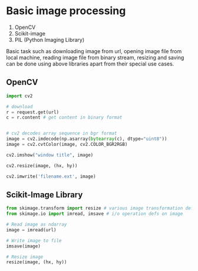 # Basic image processing 

1. OpenCV 
2. Scikit-image
3. PIL (Python Imaging Library)

Basic task such as downloading image from url, opening image file from local machine, reading image file from binary stream, resizing and saving can be done using above libraries apart from their special use cases.

## OpenCV

```python
import cv2

# download
r = request.get(url)
c = r.content # get content in binary format


# cv2 decodes array sequence in bgr format
image = cv2.imdecode(np.asarray(bytearray(c), dtype="uint8"))
image = cv2.cvtColor(image, cv2.COLOR_BGR2RGB)

cv2.imshow("window title", image)

cv2.resize(image, (hx, hy))

cv2.imwrite('filename.ext', image)

```

## Scikit-Image Library

```python
from skimage.transform import resize # various image transformation defs
from skimage.io import imread, imsave # i/o operation defs on image

# Read image as ndarray
image = imread(url)

# Write image to file 
imsave(image)

# Resize image
resize(image, (hx, hy))

```
